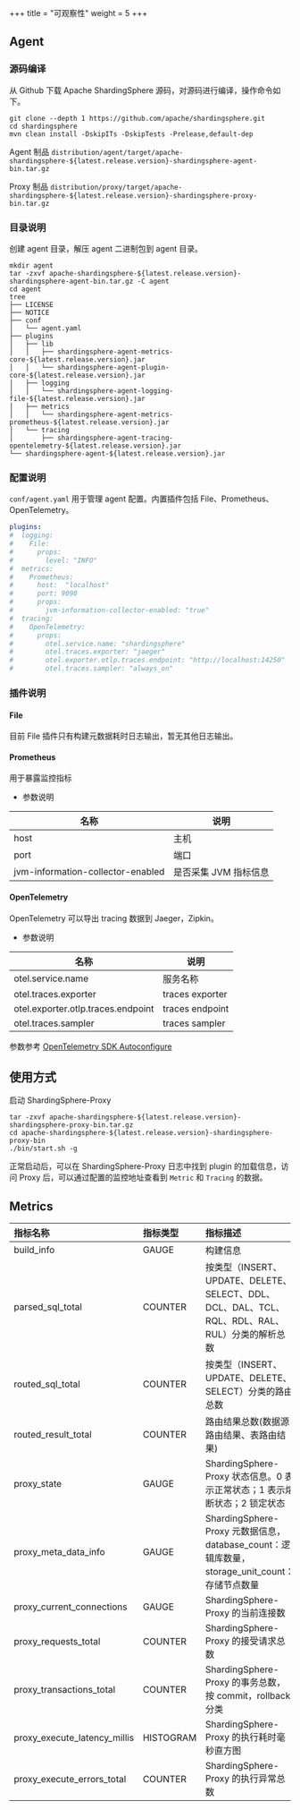 +++
title = "可观察性"
weight = 5
+++

## Agent

### 源码编译

从 Github 下载 Apache ShardingSphere 源码，对源码进行编译，操作命令如下。

```shell
git clone --depth 1 https://github.com/apache/shardingsphere.git
cd shardingsphere
mvn clean install -DskipITs -DskipTests -Prelease,default-dep
```
Agent 制品 `distribution/agent/target/apache-shardingsphere-${latest.release.version}-shardingsphere-agent-bin.tar.gz`

Proxy 制品 `distribution/proxy/target/apache-shardingsphere-${latest.release.version}-shardingsphere-proxy-bin.tar.gz`

### 目录说明

创建 agent 目录，解压 agent 二进制包到 agent 目录。

```shell
mkdir agent
tar -zxvf apache-shardingsphere-${latest.release.version}-shardingsphere-agent-bin.tar.gz -C agent
cd agent
tree 
├── LICENSE
├── NOTICE
├── conf
│   └── agent.yaml
├── plugins
│   ├── lib
│   │   ├── shardingsphere-agent-metrics-core-${latest.release.version}.jar
│   │   └── shardingsphere-agent-plugin-core-${latest.release.version}.jar
│   ├── logging
│   │   └── shardingsphere-agent-logging-file-${latest.release.version}.jar
│   ├── metrics
│   │   └── shardingsphere-agent-metrics-prometheus-${latest.release.version}.jar
│   └── tracing
│       ├── shardingsphere-agent-tracing-opentelemetry-${latest.release.version}.jar
└── shardingsphere-agent-${latest.release.version}.jar
```

### 配置说明

`conf/agent.yaml` 用于管理 agent 配置。内置插件包括 File、Prometheus、OpenTelemetry。

```yaml
plugins:
#  logging:
#    File:
#      props:
#        level: "INFO"
#  metrics:
#    Prometheus:
#      host:  "localhost"
#      port: 9090
#      props:
#        jvm-information-collector-enabled: "true"
#  tracing:
#    OpenTelemetry:
#      props:
#        otel.service.name: "shardingsphere"
#        otel.traces.exporter: "jaeger"
#        otel.exporter.otlp.traces.endpoint: "http://localhost:14250"
#        otel.traces.sampler: "always_on"
```

### 插件说明

#### File

目前 File 插件只有构建元数据耗时日志输出，暂无其他日志输出。

#### Prometheus

用于暴露监控指标

* 参数说明

| 名称                                | 说明            |
|-----------------------------------|---------------|
| host                              | 主机            |
| port                              | 端口            |
| jvm-information-collector-enabled | 是否采集 JVM 指标信息 |

#### OpenTelemetry

OpenTelemetry 可以导出 tracing 数据到 Jaeger，Zipkin。

* 参数说明

| 名称                                 | 说明              |
|------------------------------------|-----------------|
| otel.service.name                  | 服务名称            |
| otel.traces.exporter               | traces exporter |
| otel.exporter.otlp.traces.endpoint | traces endpoint |
| otel.traces.sampler                | traces sampler  |

参数参考 [OpenTelemetry SDK Autoconfigure](https://github.com/open-telemetry/opentelemetry-java/tree/main/sdk-extensions/autoconfigure)


## 使用方式

启动 ShardingSphere-Proxy

```shell
tar -zxvf apache-shardingsphere-${latest.release.version}-shardingsphere-proxy-bin.tar.gz
cd apache-shardingsphere-${latest.release.version}-shardingsphere-proxy-bin
./bin/start.sh -g
```

正常启动后，可以在 ShardingSphere-Proxy 日志中找到 plugin 的加载信息，访问 Proxy 后，可以通过配置的监控地址查看到 `Metric` 和 `Tracing` 的数据。

## Metrics

| 指标名称                         | 指标类型      | 指标描述                                                                      |
|:-----------------------------|:----------|:--------------------------------------------------------------------------|
| build_info                   | GAUGE     | 构建信息                                                                      |
| parsed_sql_total             | COUNTER   | 按类型（INSERT、UPDATE、DELETE、SELECT、DDL、DCL、DAL、TCL、RQL、RDL、RAL、RUL）分类的解析总数   |
| routed_sql_total             | COUNTER   | 按类型（INSERT、UPDATE、DELETE、SELECT）分类的路由总数                                   |
| routed_result_total          | COUNTER   | 路由结果总数(数据源路由结果、表路由结果)                                                     |
| proxy_state                  | GAUGE     | ShardingSphere-Proxy 状态信息。0 表示正常状态；1 表示熔断状态；2 锁定状态                        |
| proxy_meta_data_info         | GAUGE     | ShardingSphere-Proxy 元数据信息，database_count：逻辑库数量，storage_unit_count：存储节点数量 |
| proxy_current_connections    | GAUGE     | ShardingSphere-Proxy 的当前连接数                                               |
| proxy_requests_total         | COUNTER   | ShardingSphere-Proxy 的接受请求总数                                              |
| proxy_transactions_total     | COUNTER   | ShardingSphere-Proxy 的事务总数，按 commit，rollback 分类                           |
| proxy_execute_latency_millis | HISTOGRAM | ShardingSphere-Proxy 的执行耗时毫秒直方图                                           |
| proxy_execute_errors_total   | COUNTER   | ShardingSphere-Proxy 的执行异常总数                                              |
